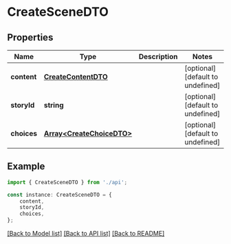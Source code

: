 # CreateSceneDTO


## Properties

Name | Type | Description | Notes
------------ | ------------- | ------------- | -------------
**content** | [**CreateContentDTO**](CreateContentDTO.md) |  | [optional] [default to undefined]
**storyId** | **string** |  | [optional] [default to undefined]
**choices** | [**Array&lt;CreateChoiceDTO&gt;**](CreateChoiceDTO.md) |  | [optional] [default to undefined]

## Example

```typescript
import { CreateSceneDTO } from './api';

const instance: CreateSceneDTO = {
    content,
    storyId,
    choices,
};
```

[[Back to Model list]](../README.md#documentation-for-models) [[Back to API list]](../README.md#documentation-for-api-endpoints) [[Back to README]](../README.md)
